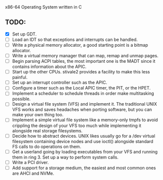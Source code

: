 x86-64 Operating System written in C

## TODO:
- [x] Set up GDT.
- [ ] Load an IDT so that exceptions and interrupts can be handled.
- [ ] Write a physical memory allocator, a good starting point is a bitmap allocator.
- [ ] Write a virtual memory manager that can map, remap and unmap pages.
- [ ] Begin parsing ACPI tables, the most important one is the MADT since it contains information about the APIC.
- [ ] Start up the other CPUs. stivale2 provides a facility to make this less painful.
- [ ] Set up an interrupt controller such as the APIC.
- [ ] Configure a timer such as the Local APIC timer, the PIT, or the HPET.
- [ ] Implement a scheduler to schedule threads in order make multitasking possible.
- [ ] Design a virtual file system (VFS) and implement it. The traditional UNIX VFS works and saves headaches when porting software, but you can make your own thing too.
- [ ] Implement a simple virtual file system like a memory-only tmpfs to avoid crippling the design of your VFS too much while implementing it alongside real storage filesystems.
- [ ] Decide how to abstract devices. UNIX likes usually go for a /dev virtual filesystem containing device nodes and use ioctl() alongside standard FS calls to do operations on them.
- [ ] Get a userland going by loading executables from your VFS and running them in ring 3. Set up a way to perform system calls.
- [ ] Write a PCI driver.
- [ ] Add support for a storage medium, the easiest and most common ones are AHCI and NVMe.